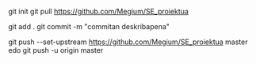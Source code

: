 git init
git pull https://github.com/Megium/SE_proiektua

git add .
git commit -m "commitan deskribapena"

git push --set-upstream https://github.com/Megium/SE_proiektua master
edo
git push -u origin master
